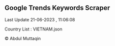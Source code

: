 

## Google Trends Keywords Scraper 
 
Last Update 21-06-2023 , 11:06:08

Country List :
VIETNAM.json



© Abdul Muttaqin 
